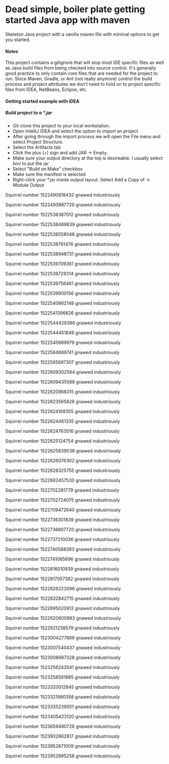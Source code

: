 # Dead simple, boiler plate getting started Java app with maven
Skeleton Java project with a vanilla maven file with minimal options to get you started.

#### Notes ####
This project contains a gitignore that will stop most IDE specific files as well as Java build files from being checked into source control. It's generally good practice to only contain core files that are needed for the project to run. Since Maven, Gradle, or Ant (not really anymore) control the build process and project attributes we don't need to hold on to project specific files from IDEA, NetBeans, Eclipse, etc.

#### Getting started example with IDEA ####

##### Build project to a *.jar #####
* Git clone this project to your local workstation.
* Open IntelliJ IDEA and select the option to import an project
* After going through the import process we will open the File menu and select Project Structure.
* Select the Artifacts tab
* Click the plus (+) sign and add JAR -> Empty.
* Make sure your output directory at the top is desireable. I usually select bin/ to put the jar
* Select "Build on Make" checkbox
* Make sure the manifest is selected
* Right-click your *.jar inside output layout. Select Add a Copy of -> Module Output

Squirrel number 1522490818432 gnawed industriously

Squirrel number 1522493987729 gnawed industriously

Squirrel number 1522538387012 gnawed industriously

Squirrel number 1522538489839 gnawed industriously

Squirrel number 1522538558048 gnawed industriously

Squirrel number 1522538761476 gnawed industriously

Squirrel number 1522538948731 gnawed industriously

Squirrel number 1522539709361 gnawed industriously

Squirrel number 1522539729314 gnawed industriously

Squirrel number 1522539756461 gnawed industriously

Squirrel number 1522539900156 gnawed industriously

Squirrel number 1522540862148 gnawed industriously

Squirrel number 1522541396826 gnawed industriously

Squirrel number 1522544428386 gnawed industriously

Squirrel number 1522544451849 gnawed industriously

Squirrel number 1522545889979 gnawed industriously

Squirrel number 1522564889741 gnawed industriously

Squirrel number 1522565697307 gnawed industriously

Squirrel number 1522609302564 gnawed industriously

Squirrel number 1522609435588 gnawed industriously

Squirrel number 1522620968315 gnawed industriously

Squirrel number 1522623565828 gnawed industriously

Squirrel number 1522624169355 gnawed industriously

Squirrel number 1522624461335 gnawed industriously

Squirrel number 1522624763516 gnawed industriously

Squirrel number 1522625124754 gnawed industriously

Squirrel number 1522625839038 gnawed industriously

Squirrel number 1522626076302 gnawed industriously

Squirrel number 1522628325755 gnawed industriously

Squirrel number 1522682457530 gnawed industriously

Squirrel number 1522702281779 gnawed industriously

Squirrel number 1522702724075 gnawed industriously

Squirrel number 1522709472640 gnawed industriously

Squirrel number 1522736301839 gnawed industriously

Squirrel number 1522736807720 gnawed industriously

Squirrel number 1522737210036 gnawed industriously

Squirrel number 1522740588393 gnawed industriously

Squirrel number 1522741065696 gnawed industriously

Squirrel number 1522816010939 gnawed industriously

Squirrel number 1522817057382 gnawed industriously

Squirrel number 1522826223096 gnawed industriously

Squirrel number 1522832842715 gnawed industriously

Squirrel number 1522895020912 gnawed industriously

Squirrel number 1522920600983 gnawed industriously

Squirrel number 1522921238579 gnawed industriously

Squirrel number 1523004277889 gnawed industriously

Squirrel number 1523007540437 gnawed industriously

Squirrel number 1523008667328 gnawed industriously

Squirrel number 1523256243541 gnawed industriously

Squirrel number 1523258591985 gnawed industriously

Squirrel number 1523320012845 gnawed industriously

Squirrel number 1523321990358 gnawed industriously

Squirrel number 1523335239051 gnawed industriously

Squirrel number 1523405423120 gnawed industriously

Squirrel number 1523659480726 gnawed industriously

Squirrel number 1523932862817 gnawed industriously

Squirrel number 1523952871009 gnawed industriously

Squirrel number 1523952895258 gnawed industriously
